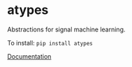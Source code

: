 # atypes

Abstractions for signal machine learning.

To install:	```pip install atypes```

[Documentation](https://i2mint.github.io/atypes/)
